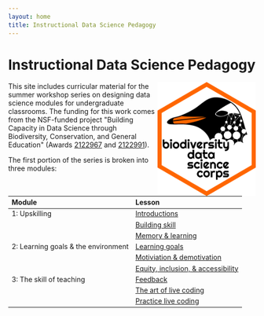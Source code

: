 ```yaml
---
layout: home
title: Instructional Data Science Pedagogy
---
```


# Instructional Data Science Pedagogy

<img align="right" width="200" src="assets/img/bdsc-logo-hex.png" />

This site includes curricular material for the summer workshop series on 
designing data science modules for undergraduate classrooms. The funding for 
this work comes from the NSF-funded project "Building Capacity in Data 
Science through Biodiversity, Conservation, and General Education" (Awards 
[2122967](https://www.nsf.gov/awardsearch/showAward?AWD_ID=2122967) 
and [2122991](https://www.nsf.gov/awardsearch/showAward?AWD_ID=2122991)).

The first portion of the series is broken into three modules:

| Module | Lesson |
|:-------|:-------|
| 1: Upskilling | [Introductions](1-1-introductions.md) |
| | [Building skill](1-2-building-skill.md) |
| | [Memory & learning](1-3-memory-load.md) |
| 2: Learning goals & the environment | [Learning goals](2-1-learning-goals.md) | 
| | [Motiviation & demotivation](2-2-motivation.md) |
| | [Equity, inclusion, & accessibility](2-3-eia.md) |
| 3: The skill of teaching | [Feedback](3-1-feedback.md) | 
| | [The art of live coding](3-2-live-coding.md) |
| | [Practice live coding](3-3-practice.md) |
